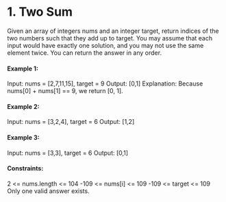 # 1. Two Sum
Given an array of integers nums and an integer target, return indices of the two numbers such that they add up to target.
You may assume that each input would have exactly one solution, and you may not use the same element twice.
You can return the answer in any order.


#### Example 1:
Input: nums = [2,7,11,15], target = 9
Output: [0,1]
Explanation: Because nums[0] + nums[1] == 9, we return [0, 1].

#### Example 2:
Input: nums = [3,2,4], target = 6
Output: [1,2]

#### Example 3:
Input: nums = [3,3], target = 6
Output: [0,1]

####  Constraints:
2 <= nums.length <= 104
-109 <= nums[i] <= 109
-109 <= target <= 109
Only one valid answer exists.
